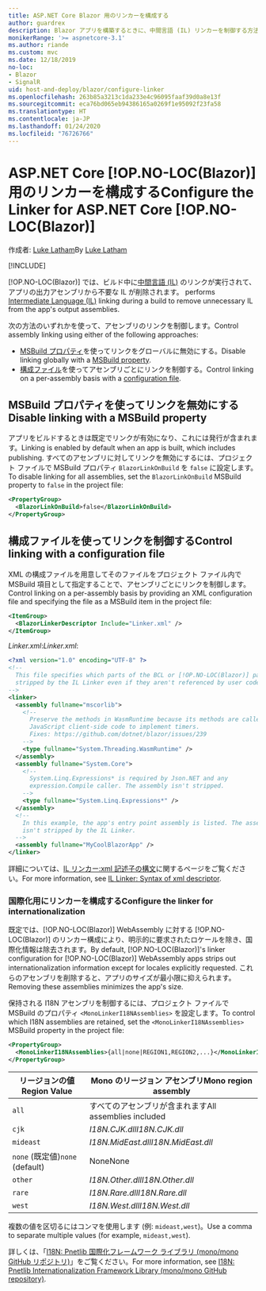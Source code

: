```yaml
---
title: ASP.NET Core Blazor 用のリンカーを構成する
author: guardrex
description: Blazor アプリを構築するときに、中間言語 (IL) リンカーを制御する方法について説明します。
monikerRange: '>= aspnetcore-3.1'
ms.author: riande
ms.custom: mvc
ms.date: 12/18/2019
no-loc:
- Blazor
- SignalR
uid: host-and-deploy/blazor/configure-linker
ms.openlocfilehash: 263b85a3213c1da233e4c96095faaf39d0a8e13f
ms.sourcegitcommit: eca76bd065eb94386165a0269f1e95092f23fa58
ms.translationtype: HT
ms.contentlocale: ja-JP
ms.lasthandoff: 01/24/2020
ms.locfileid: "76726766"
---
```

# <a name="configure-the-linker-for-aspnet-core-opno-locblazor"></a><span data-ttu-id="a8a59-103">ASP.NET Core [!OP.NO-LOC(Blazor)] 用のリンカーを構成する</span><span class="sxs-lookup"><span data-stu-id="a8a59-103">Configure the Linker for ASP.NET Core [!OP.NO-LOC(Blazor)]</span></span>

<span data-ttu-id="a8a59-104">作成者: [Luke Latham](https://github.com/guardrex)</span><span class="sxs-lookup"><span data-stu-id="a8a59-104">By [Luke Latham](https://github.com/guardrex)</span></span>

[!INCLUDE[](~/includes/blazorwasm-preview-notice.md)]

[!OP.NO-LOC(Blazor)]<span data-ttu-id="a8a59-105"> では、ビルド中に[中間言語 (IL)](/dotnet/standard/managed-code#intermediate-language--execution) のリンクが実行されて、アプリの出力アセンブリから不要な IL が削除されます。</span><span class="sxs-lookup"><span data-stu-id="a8a59-105"> performs [Intermediate Language (IL)](/dotnet/standard/managed-code#intermediate-language--execution) linking during a build to remove unnecessary IL from the app's output assemblies.</span></span>

<span data-ttu-id="a8a59-106">次の方法のいずれかを使って、アセンブリのリンクを制御します。</span><span class="sxs-lookup"><span data-stu-id="a8a59-106">Control assembly linking using either of the following approaches:</span></span>

* <span data-ttu-id="a8a59-107">[MSBuild プロパティ](#disable-linking-with-a-msbuild-property)を使ってリンクをグローバルに無効にする。</span><span class="sxs-lookup"><span data-stu-id="a8a59-107">Disable linking globally with a [MSBuild property](#disable-linking-with-a-msbuild-property).</span></span>
* <span data-ttu-id="a8a59-108">[構成ファイル](#control-linking-with-a-configuration-file)を使ってアセンブリごとにリンクを制御する。</span><span class="sxs-lookup"><span data-stu-id="a8a59-108">Control linking on a per-assembly basis with a [configuration file](#control-linking-with-a-configuration-file).</span></span>

## <a name="disable-linking-with-a-msbuild-property"></a><span data-ttu-id="a8a59-109">MSBuild プロパティを使ってリンクを無効にする</span><span class="sxs-lookup"><span data-stu-id="a8a59-109">Disable linking with a MSBuild property</span></span>

<span data-ttu-id="a8a59-110">アプリをビルドするときは既定でリンクが有効になり、これには発行が含まれます。</span><span class="sxs-lookup"><span data-stu-id="a8a59-110">Linking is enabled by default when an app is built, which includes publishing.</span></span> <span data-ttu-id="a8a59-111">すべてのアセンブリに対してリンクを無効にするには、プロジェクト ファイルで MSBuild プロパティ `BlazorLinkOnBuild` を `false` に設定します。</span><span class="sxs-lookup"><span data-stu-id="a8a59-111">To disable linking for all assemblies, set the `BlazorLinkOnBuild` MSBuild property to `false` in the project file:</span></span>

```xml
<PropertyGroup>
  <BlazorLinkOnBuild>false</BlazorLinkOnBuild>
</PropertyGroup>
```

## <a name="control-linking-with-a-configuration-file"></a><span data-ttu-id="a8a59-112">構成ファイルを使ってリンクを制御する</span><span class="sxs-lookup"><span data-stu-id="a8a59-112">Control linking with a configuration file</span></span>

<span data-ttu-id="a8a59-113">XML の構成ファイルを用意してそのファイルをプロジェクト ファイル内で MSBuild 項目として指定することで、アセンブリごとにリンクを制御します。</span><span class="sxs-lookup"><span data-stu-id="a8a59-113">Control linking on a per-assembly basis by providing an XML configuration file and specifying the file as a MSBuild item in the project file:</span></span>

```xml
<ItemGroup>
  <BlazorLinkerDescriptor Include="Linker.xml" />
</ItemGroup>
```

<span data-ttu-id="a8a59-114">*Linker.xml*:</span><span class="sxs-lookup"><span data-stu-id="a8a59-114">*Linker.xml*:</span></span>

```xml
<?xml version="1.0" encoding="UTF-8" ?>
<!--
  This file specifies which parts of the BCL or [!OP.NO-LOC(Blazor)] packages must not be
  stripped by the IL Linker even if they aren't referenced by user code.
-->
<linker>
  <assembly fullname="mscorlib">
    <!--
      Preserve the methods in WasmRuntime because its methods are called by 
      JavaScript client-side code to implement timers.
      Fixes: https://github.com/dotnet/blazor/issues/239
    -->
    <type fullname="System.Threading.WasmRuntime" />
  </assembly>
  <assembly fullname="System.Core">
    <!--
      System.Linq.Expressions* is required by Json.NET and any 
      expression.Compile caller. The assembly isn't stripped.
    -->
    <type fullname="System.Linq.Expressions*" />
  </assembly>
  <!--
    In this example, the app's entry point assembly is listed. The assembly
    isn't stripped by the IL Linker.
  -->
  <assembly fullname="MyCoolBlazorApp" />
</linker>
```

<span data-ttu-id="a8a59-115">詳細については、[IL リンカー:xml 記述子の構文](https://github.com/mono/linker/blob/master/src/linker/README.md#syntax-of-xml-descriptor)に関するページをご覧ください。</span><span class="sxs-lookup"><span data-stu-id="a8a59-115">For more information, see [IL Linker: Syntax of xml descriptor](https://github.com/mono/linker/blob/master/src/linker/README.md#syntax-of-xml-descriptor).</span></span>

### <a name="configure-the-linker-for-internationalization"></a><span data-ttu-id="a8a59-116">国際化用にリンカーを構成する</span><span class="sxs-lookup"><span data-stu-id="a8a59-116">Configure the linker for internationalization</span></span>

<span data-ttu-id="a8a59-117">既定では、[!OP.NO-LOC(Blazor)] WebAssembly に対する [!OP.NO-LOC(Blazor)] のリンカー構成により、明示的に要求されたロケールを除き、国際化情報は除去されます。</span><span class="sxs-lookup"><span data-stu-id="a8a59-117">By default, [!OP.NO-LOC(Blazor)]'s linker configuration for [!OP.NO-LOC(Blazor)] WebAssembly apps strips out internationalization information except for locales explicitly requested.</span></span> <span data-ttu-id="a8a59-118">これらのアセンブリを削除すると、アプリのサイズが最小限に抑えられます。</span><span class="sxs-lookup"><span data-stu-id="a8a59-118">Removing these assemblies minimizes the app's size.</span></span>

<span data-ttu-id="a8a59-119">保持される I18N アセンブリを制御するには、プロジェクト ファイルで MSBuild のプロパティ `<MonoLinkerI18NAssemblies>` を設定します。</span><span class="sxs-lookup"><span data-stu-id="a8a59-119">To control which I18N assemblies are retained, set the `<MonoLinkerI18NAssemblies>` MSBuild property in the project file:</span></span>

```xml
<PropertyGroup>
  <MonoLinkerI18NAssemblies>{all|none|REGION1,REGION2,...}</MonoLinkerI18NAssemblies>
</PropertyGroup>
```

| <span data-ttu-id="a8a59-120">リージョンの値</span><span class="sxs-lookup"><span data-stu-id="a8a59-120">Region Value</span></span>     | <span data-ttu-id="a8a59-121">Mono のリージョン アセンブリ</span><span class="sxs-lookup"><span data-stu-id="a8a59-121">Mono region assembly</span></span>    |
| ---------------- | ----------------------- |
| `all`            | <span data-ttu-id="a8a59-122">すべてのアセンブリが含まれます</span><span class="sxs-lookup"><span data-stu-id="a8a59-122">All assemblies included</span></span> |
| `cjk`            | <span data-ttu-id="a8a59-123">*I18N.CJK.dll*</span><span class="sxs-lookup"><span data-stu-id="a8a59-123">*I18N.CJK.dll*</span></span>          |
| `mideast`        | <span data-ttu-id="a8a59-124">*I18N.MidEast.dll*</span><span class="sxs-lookup"><span data-stu-id="a8a59-124">*I18N.MidEast.dll*</span></span>      |
| <span data-ttu-id="a8a59-125">`none` (既定値)</span><span class="sxs-lookup"><span data-stu-id="a8a59-125">`none` (default)</span></span> | <span data-ttu-id="a8a59-126">None</span><span class="sxs-lookup"><span data-stu-id="a8a59-126">None</span></span>                    |
| `other`          | <span data-ttu-id="a8a59-127">*I18N.Other.dll*</span><span class="sxs-lookup"><span data-stu-id="a8a59-127">*I18N.Other.dll*</span></span>        |
| `rare`           | <span data-ttu-id="a8a59-128">*I18N.Rare.dll*</span><span class="sxs-lookup"><span data-stu-id="a8a59-128">*I18N.Rare.dll*</span></span>         |
| `west`           | <span data-ttu-id="a8a59-129">*I18N.West.dll*</span><span class="sxs-lookup"><span data-stu-id="a8a59-129">*I18N.West.dll*</span></span>         |

<span data-ttu-id="a8a59-130">複数の値を区切るにはコンマを使用します (例: `mideast,west`)。</span><span class="sxs-lookup"><span data-stu-id="a8a59-130">Use a comma to separate multiple values (for example, `mideast,west`).</span></span>

<span data-ttu-id="a8a59-131">詳しくは、「[I18N: Pnetlib 国際化フレームワーク ライブラリ (mono/mono GitHub リポジトリ)](https://github.com/mono/mono/tree/master/mcs/class/I18N)」をご覧ください。</span><span class="sxs-lookup"><span data-stu-id="a8a59-131">For more information, see [I18N: Pnetlib Internationalization Framework Library (mono/mono GitHub repository)](https://github.com/mono/mono/tree/master/mcs/class/I18N).</span></span>
